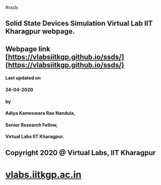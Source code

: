 #ssds
## Solid State Devices Simulation Virtual Lab IIT Kharagpur webpage.
## Webpage link [https://vlabsiitkgp.github.io/ssds/](https://vlabsiitkgp.github.io/ssds/)

#### Last updated on
#### 24-04-2020
#### by
#### Adiya Kameswara Rao Nandula,
#### Senior Research Fellow,
#### Virtual Labs IIT Kharagpur.

## Copyright 2020 @ Virtual Labs, IIT Kharagpur

# [vlabs.iitkgp.ac.in](vlabs.iitkgp.ac.in)
